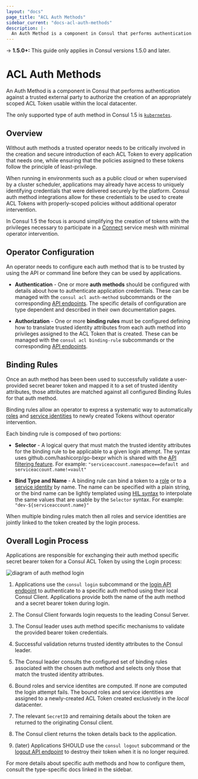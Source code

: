 ```yaml
---
layout: "docs"
page_title: "ACL Auth Methods"
sidebar_current: "docs-acl-auth-methods"
description: |-
  An Auth Method is a component in Consul that performs authentication against a trusted external party to authorize the creation of an appropriately scoped ACL Token usable within the local datacenter.
---
```


-> **1.5.0+:**  This guide only applies in Consul versions 1.5.0 and later.

# ACL Auth Methods

An Auth Method is a component in Consul that performs authentication against a
trusted external party to authorize the creation of an appropriately scoped ACL
Token usable within the local datacenter.

The only supported type of auth method in Consul 1.5 is
[`kubernetes`](/docs/acl/auth-methods/kubernetes.html).

## Overview

Without auth methods a trusted operator needs to be critically involved in the
creation and secure introduction of each ACL Token to every application that
needs one, while ensuring that the policies assigned to these tokens follow the
principle of least-privilege.

When running in environments such as a public cloud or when supervised by a
cluster scheduler, applications may already have access to uniquely identifying
credentials that were delivered securely by the platform. Consul auth method
integrations allow for these credentials to be used to create ACL Tokens with
properly-scoped policies without additional operator intervention.

In Consul 1.5 the focus is around simplifying the creation of tokens with the
privileges necessary to participate in a [Connect](/docs/connect/index.html)
service mesh with minimal operator intervention.

## Operator Configuration

An operator needs to configure each auth method that is to be trusted by
using the API or command line before they can be used by applications.

* **Authentication** - One or more **auth methods** should be configured with
  details about how to authenticate application credentials. These can be
  managed with the `consul acl auth-method` subcommands or the corresponding
  [API endpoints](/api/acl/auth-methods.html). The specific details of
  configuration are type dependent and described in their own documentation
  pages.

* **Authorization** - One or more **binding rules** must be configured defining
  how to translate trusted identity attributes from each auth method into
  privileges assigned to the ACL Token that is created. These can be managed
  with the `consul acl binding-rule` subcommands or the corresponding [API
  endpoints](/api/acl/binding-rules.html).

## Binding Rules

Once an auth method has been been used to successfully validate a user-provided
secret bearer token and mapped it to a set of trusted identity attributes,
those attributes are matched against all configured Binding Rules for that auth
method.

Binding rules allow an operator to express a systematic way to automatically
[roles](/docs/acl/acl-system.html#acl-roles) and [service
identities](/docs/acl/acl-system.html#acl-service-identities) to newly created
Tokens without operator intervention.

Each binding rule is composed of two portions:

- **Selector** - A logical query that must match the trusted identity
  attributes for the binding rule to be applicable to a given login attempt.
  The syntax uses github.com/hashicorp/go-bexpr which is shared with the [API
  filtering feature](/api/features/filtering.html).  For example:
  `"serviceaccount.namespace==default and serviceaccount.name!=vault"`

- **Bind Type and Name** - A binding rule can bind a token to a
  [role](/docs/acl/acl-system.html#acl-roles) or to a [service
  identity](/docs/acl/acl-system.html#acl-service-identities) by name. The name
  can be specified with a plain string, or the bind name can be lightly
  templated using [HIL syntax](https://github.com/hashicorp/hil) to interpolate
  the same values that are usable by the `Selector` syntax. For example:
  `"dev-${serviceaccount.name}"`

When multiple binding rules match then all roles and service identities are
jointly linked to the token created by the login process.

## Overall Login Process

Applications are responsible for exchanging their auth method specific secret
bearer token for a Consul ACL Token by using the Login process:

![diagram of auth method login](/assets/images/auth-methods.svg)

1. Applications use the `consul login` subcommand or the [login API
   endpoint](/api/acl/acl.html#login-to-auth-method) to authenticate to a
   specific auth method using their local Consul Client. Applications provide
   both the name of the auth method and a secret bearer token during login.

2. The Consul Client forwards login requests to the leading Consul Server.

3. The Consul leader uses auth method specific mechanisms to validate the
   provided bearer token credentials.
   
4. Successful validation returns trusted identity attributes to the Consul
   leader.

5. The Consul leader consults the configured set of binding rules associated
   with the chosen auth method and selects only those that match the trusted
   identity attributes.

6. Bound roles and service identites are computed. If none are computed the
   login attempt fails. The bound roles and service identities are assigned to
   a newly-created ACL Token created exclusively in the _local_ datacenter.
   
7. The relevant `SecretID` and remaining details about the token are returned to
   the originating Consul client.

8. The Consul client returns the token details back to the application.

9. (later) Applications SHOULD use the `consul logout` subcommand or the
   [logout API endpoint](/api/acl/acl.html#logout-from-auth-method) to destroy
   their token when it is no longer required.

For more details about specific auth methods and how to configure them, consult
the type-specific docs linked in the sidebar.

